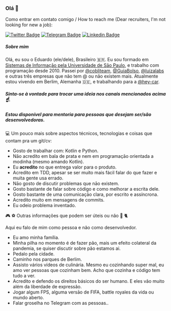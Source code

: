 ### Olá 👋

Como entrar em contato comigo / How to reach me (Dear recruiters, I'm not looking for new a job): 

[![Twitter Badge](https://img.shields.io/badge/-Twitter-1ca0f1?style=flat-square&labelColor=1ca0f1&logo=twitter&logoColor=white&link=https://twitter.com/eduardompinto)](https://twitter.com/eduardompinto)
[![Telegram Badge](https://img.shields.io/badge/-Telegram-1ca0f1?style=flat-square&labelColor=1ca0f1&logo=telegram&logoColor=white&link=https://t.me/eduardompinto)](https://t.me/eduardompinto)
[![Linkedin Badge](https://img.shields.io/badge/-LinkedIn-blue?style=flat-square&logo=Linkedin&logoColor=white&link=https://www.linkedin.com/in/eduardo-martins-pinto-510188a1/)](https://www.linkedin.com/in/eduardo-martins-pinto-510188a1/) 



##### Sobre mim

Olá, eu sou o Eduardo (ele/dele), Brasileiro 🇧🇷.
Eu sou formado em [Sistemas de Informaçāo pela Universidade de Sāo Paulo](https://uspdigital.usp.br/jupiterweb/listarGradeCurricular?codcg=86&codcur=86200&codhab=204&tipo=N), e trabalho com programaçāo desde 2010. 
Passei por [@cobliteam](https://github.com/cobliteam), [@GuiaBolso](https://github.com/GuiaBolso), [@luizalabs](https://github.com/luizalabs) e outras três empresas que não tem @ ou não existem mais.
Atualmente estou vivendo em Berlim, Alemanha 🇩🇪, e trabalhando para a [@hey-car](https://github.com/hey-car).

##### Sinta-se à vontade para trocar uma ideia nos canais mencionados acima ☝️.
##### Estou disponível para mentoria para pessoas que desejam ser/são desenvolvedoras.

💻 Um pouco mais sobre aspectos técnicos, tecnologias e coisas que contam pra um git/cv:

- Gosto de trabalhar com: Kotlin e Python.
- Nāo acredito em bala de prata e nem em programaçāo orientada a modinha (mesmo amando Kotlin).
- Eu **acredito** no que entrega valor para o produto.
- Acredito em TDD, apesar se ser muito mais fácil falar do que fazer e muita gente usa errado. 
- Nāo gosto de discutir problemas que nāo existem. 
- Gosto bastante de falar sobre código e como melhorar a escrita dele. 
- Gosto bastante de uma comunicaçāo clara, por escrito e assíncrona.
- Acredito muito em mensagens de commits. 
- Eu odeio problema inventado.

🎮 ⚽ Outras informações que podem ser úteis ou não 🍞 🐈

Aqui eu falo de mim como pessoa e não como desenvolvedor.

- Eu amo minha família.
- Minha pilha no momento é de fazer pão, mais um efeito colateral da pandemia, se quiser discutir sobre pão estamos ai.
- Pedalo pela cidade.
- Caminho nos parques de Berlim.
- Assisto vários vídeos de culinária. Mesmo eu cozinhando super mal, eu amo ver pessoas que cozinham bem. 
Acho que cozinha e código tem tudo a ver.
- Acredito e defendo os direitos básicos do ser humano. E eles vão muito além da liberdade de expressão.
- Jogar algum FPS, alguma versāo de FIFA, battle royales da vida ou mundo aberto.
- Falar groselha no Telegram com as pessoas..
